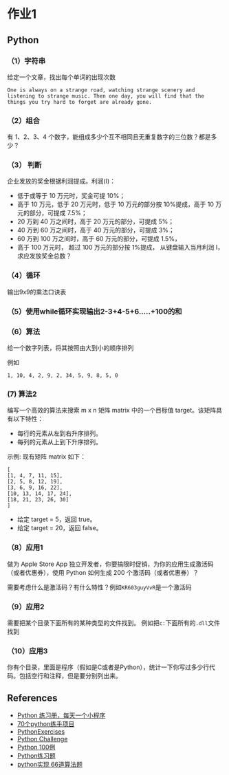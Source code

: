 # 作业1


## Python

###  （1）字符串
给定一个文章，找出每个单词的出现次数

```
One is always on a strange road, watching strange scenery and listening to strange music. Then one day, you will find that the things you try hard to forget are already gone. 
```

### （2）组合
有 1、2、3、4 个数字，能组成多少个互不相同且无重复数字的三位数？都是多少？


### （3） 判断
企业发放的奖金根据利润提成。利润(I)： 
* 低于或等于 10 万元时，奖金可提 10%； 
* 高于 10 万元，低于 20 万元时，低于 10 万元的部分按 10%提成，高于 10 万元的部分，可提成 7.5%； 
* 20 万到 40 万之间时，高于 20 万元的部分，可提成 5%； 
* 40 万到 60 万之间时，高于 40 万元的部分，可提成 3%； 
* 60 万到 100 万之间时，高于 60 万元的部分，可提成 1.5%， 
* 高于 100 万元时， 超过 100 万元的部分按 1%提成， 
从键盘输入当月利润 I，求应发放奖金总数？


### （4）循环
输出9x9的乘法口诀表


### （5）使用while循环实现输出2-3+4-5+6.....+100的和


### （6）算法
给一个数字列表，将其按照由大到小的顺序排列

例如
```
1, 10, 4, 2, 9, 2, 34, 5, 9, 8, 5, 0
```

### (7)  算法2
编写一个高效的算法来搜索 m x n 矩阵 matrix 中的一个目标值 target。该矩阵具有以下特性：
* 每行的元素从左到右升序排列。
* 每列的元素从上到下升序排列。

示例:
现有矩阵 matrix 如下：
```
[
[1, 4, 7, 11, 15],
[2, 5, 8, 12, 19],
[3, 6, 9, 16, 22],
[10, 13, 14, 17, 24],
[18, 21, 23, 26, 30]
]
```

* 给定 target = 5，返回 true。
* 给定 target = 20，返回 false。


### （8）应用1
做为 Apple Store App 独立开发者，你要搞限时促销，为你的应用生成激活码（或者优惠券），使用 Python 如何生成 200 个激活码（或者优惠券）？

需要考虑什么是激活码？有什么特性？例如`KR603guyVvR`是一个激活码

### （9）应用2
需要把某个目录下面所有的某种类型的文件找到。
例如把`c:`下面所有的`.dll`文件找到

### （10）应用3
你有个目录，里面是程序（假如是C或者是Python），统计一下你写过多少行代码。包括空行和注释，但是要分别列出来。



## References
* [Python 练习册，每天一个小程序](https://github.com/Yixiaohan/show-me-the-code)
* [70个python练手项目](practice_projects.md)
* [PythonExercises](https://github.com/greyli/PythonExercises)
* [Python Challenge](http://www.pythonchallenge.com)
* [Python 100例](http://www.runoob.com/python/python-100-examples.html)
* [Python练习题](https://blog.csdn.net/qq_28356833/article/details/54963342)
* [python实现 66道算法题](https://blog.csdn.net/u012193416/article/details/79253398)
